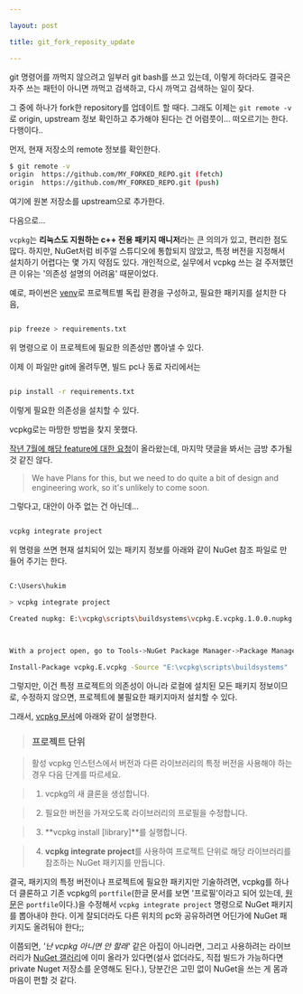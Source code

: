 ```yaml
---

layout: post

title: git_fork_reposity_update

---
```


  
  
 git 명령어를 까먹지 않으려고 일부러 git bash를 쓰고 있는데, 이렇게 하더라도 결국은 자주 쓰는 패턴이 아니면 까먹고 검색하고, 다시 까먹고 검색하는 일이 잦다.

그 중에 하나가 fork한 repository를 업데이트 할 때다. 그래도 이제는 `git remote -v`로 origin, upstream 정보 확인하고 추가해야 된다는 건 어렴풋이... 떠오르기는 한다. 다행이다..

먼저, 현재 저장소의 remote 정보를 확인한다.

```bash
$ git remote -v
origin  https://github.com/MY_FORKED_REPO.git (fetch)
origin  https://github.com/MY_FORKED_REPO.git (push)
``` 

여기에 원본 저장소를 upstream으로 추가한다. 

다음으로... 

 

 

`vcpkg`는 **리눅스도 지원하는 c++ 전용 패키지 매니저**라는 큰 의의가 있고, 편리한 점도 많다. 하지만, NuGet처럼 비주얼 스튜디오에 통합되지 않았고, 특정 버전을 지정해서 설치하기 어렵다는 몇 가지 약점도 있다. 개인적으로, 실무에서 vcpkg 쓰는 걸 주저했던 큰 이유는 '의존성 설명의 어려움' 때문이었다.

  

예로, 파이썬은 [venv](https://docs.python.org/ko/3/tutorial/venv.html)로 프로젝트별 독립 환경을 구성하고, 필요한 패키지를 설치한 다음,

```bash

pip freeze > requirements.txt

```

  

위 명령으로 이 프로젝트에 필요한 의존성만 뽑아낼 수 있다.

이제 이 파일만 git에 올려두면, 빌드 pc나 동료 자리에서는

```bash

pip install -r requirements.txt

```

이렇게 필요한 의존성을 설치할 수 있다.

  

vcpkg로는 마땅한 방법을 찾지 못했다.

[작년 7월에 해당 feature에 대한 요청](https://github.com/microsoft/vcpkg/issues/4935)이 올라왔는데, 마지막 댓글을 봐서는 금방 추가될 것 같진 않다.

> We have Plans for this, but we need to do quite a bit of design and engineering work, so it's unlikely to come soon.

  

그렇다고, 대안이 아주 없는 건 아닌데...

```bash

vcpkg integrate project

```

  

위 명령을 쓰면 현재 설치되어 있는 패키지 정보를 아래와 같이 NuGet 참조 파일로 만들어 주기는 한다.

```bash

C:\Users\hukim

> vcpkg integrate project

Created nupkg: E:\vcpkg\scripts\buildsystems\vcpkg.E.vcpkg.1.0.0.nupkg

  

With a project open, go to Tools->NuGet Package Manager->Package Manager Console and paste:

Install-Package vcpkg.E.vcpkg -Source "E:\vcpkg\scripts\buildsystems"

```

  

그렇지만, 이건 특정 프로젝트의 의존성이 아니라 로컬에 설치된 모든 패키지 정보이므로, 수정하지 않으면, 프로젝트에 불필요한 패키지마저 설치할 수 있다.

  

그래서, [vcpkg 문서](https://docs.microsoft.com/ko-kr/cpp/build/vcpkg?view=vs-2019)에 아래와 같이 설명한다.

  

> ### 프로젝트 단위

> 활성 vcpkg 인스턴스에서 버전과 다른 라이브러리의 특정 버전을 사용해야 하는 경우 다음 단계를 따르세요.

>1. vcpkg의 새 클론을 생성합니다.

>2. 필요한 버전을 가져오도록 라이브러리의 프로필을 수정합니다.

>3.  **vcpkg install [library]**를 실행합니다.

>4.  **vcpkg integrate project**를 사용하여 프로젝트 단위로 해당 라이브러리를 참조하는 NuGet 패키지를 만듭니다.

  

결국, 패키지의 특정 버전이나 프로젝트에 필요한 패키지만 기술하려면, vcpkg를 하나 더 클론하고 기존 vcpkg의 `portfile`(한글 문서를 보면 '프로필'이라고 되어 있는데, [원문](https://docs.microsoft.com/en-us/cpp/build/vcpkg?view=vs-2019)은 `portfile`이다.)을 수정해서 `vcpkg integrate project` 명령으로 NuGet 패키지를 뽑아내야 한다. 이게 잘되더라도 다른 위치의 pc와 공유하려면 어딘가에 NuGet 패키지도 올려둬야 한다;;

  

이쯤되면, *'난 vcpkg 아니면 안 할래'* 같은 아집이 아니라면, 그리고 사용하려는 라이브러리가 [NuGet 갤러리](https://www.nuget.org/)에 이미 올라가 있다면(설사 없더라도, 직접 빌드가 가능하다면 private Nuget 저장소를 운영해도 된다.), 당분간은 고민 없이 NuGet을 쓰는 게 몸과 마음이 편할 것 같다.